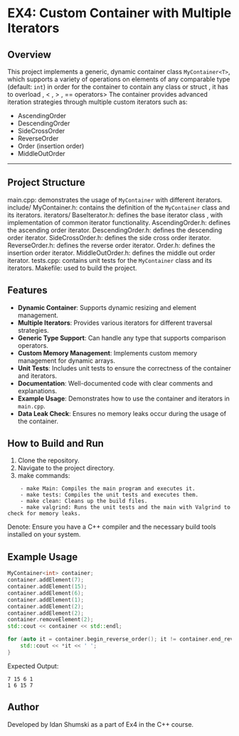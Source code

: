 # EX4: Custom Container with Multiple Iterators

## Overview

This project implements a generic, dynamic container class `MyContainer<T>`, which supports a variety of operations on elements of any comparable type (default: `int`) in order for the container to contain any class or struct , it has to overload  , < , > , ==  operators>
The container provides advanced iteration strategies through multiple custom iterators such as:

- AscendingOrder
- DescendingOrder
- SideCrossOrder
- ReverseOrder
- Order (insertion order)
- MiddleOutOrder
---

## Project Structure
main.cpp: demonstrates the usage of `MyContainer` with different iterators.
include/
    MyContainer.h: contains the definition of the `MyContainer` class and its iterators.
    iterators/
        BaseIterator.h: defines the base iterator class , with implementation of common iterator functionality.
        AscendingOrder.h: defines the ascending order iterator.
        DescendingOrder.h: defines the descending order iterator.
        SideCrossOrder.h: defines the side cross order iterator.
        ReverseOrder.h: defines the reverse order iterator.
        Order.h: defines the insertion order iterator.
        MiddleOutOrder.h: defines the middle out order iterator.
tests.cpp: contains unit tests for the `MyContainer` class and its iterators.
Makefile: used to build the project.

## Features
- **Dynamic Container**: Supports dynamic resizing and element management.
- **Multiple Iterators**: Provides various iterators for different traversal strategies.
- **Generic Type Support**: Can handle any type that supports comparison operators.
- **Custom Memory Management**: Implements custom memory management for dynamic arrays.
- **Unit Tests**: Includes unit tests to ensure the correctness of the container and iterators.
- **Documentation**: Well-documented code with clear comments and explanations.
- **Example Usage**: Demonstrates how to use the container and iterators in `main.cpp`.
- **Data Leak Check**: Ensures no memory leaks occur during the usage of the container.

## How to Build and Run
1. Clone the repository.
2. Navigate to the project directory.
3. make commands:
```
    - make Main: Compiles the main program and executes it.
    - make tests: Compiles the unit tests and executes them.
    - make clean: Cleans up the build files.
    - make valgrind: Runs the unit tests and the main with Valgrind to check for memory leaks.
```
Denote: Ensure you have a C++ compiler and the necessary build tools installed on your system.

## Example Usage
```cpp
MyContainer<int> container;
container.addElement(7);
container.addElement(15);
container.addElement(6);
container.addElement(1);
container.addElement(2);
container.addElement(2);
container.removeElement(2);
std::cout << container << std::endl;

for (auto it = container.begin_reverse_order(); it != container.end_reverse_order(); ++it) {
    std::cout << *it << ' ';
}
```
Expected Output:
```
7 15 6 1
1 6 15 7
```

## Author
Developed by Idan Shumski as a part of Ex4 in the C++ course.
